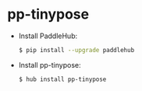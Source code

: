 # pp-tinypose
* Install PaddleHub: 

    ```bash
    $ pip install --upgrade paddlehub
    ```

* Install pp-tinypose: 

    ```bash
    $ hub install pp-tinypose
    ```
